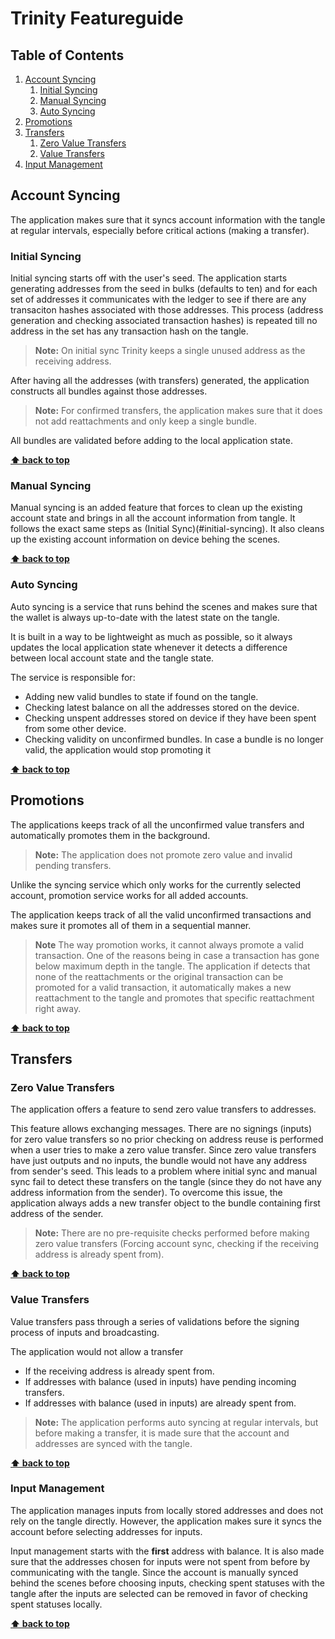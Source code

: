 # Trinity Featureguide

## Table of Contents

  1. [Account Syncing](#account-syncing)
      1. [Initial Syncing](#initial-syncing)
      1. [Manual Syncing](#manual-syncing)
      1. [Auto Syncing](#auto-syncing)
  1. [Promotions](#promotions)
  1. [Transfers](#transfers)
      1. [Zero Value Transfers](#zero-value-transfers)
      1. [Value Transfers](#value-transfers)
  1. [Input Management](#input-management)

## Account Syncing

The application makes sure that it syncs account information with the tangle at regular intervals, especially before critical actions (making a transfer).

### Initial Syncing

Initial syncing starts off with the user's seed. The application starts generating addresses from the seed in bulks (defaults to ten) and for each set of addresses it communicates with the ledger
to see if there are any transaciton hashes associated with those addresses. This process (address generation and checking associated transaction hashes) is repeated till no address in the set has any transaction hash on the tangle.

> **Note:** On initial sync Trinity keeps a single unused address as the receiving address.

After having all the addresses (with transfers) generated, the application constructs all bundles against those addresses. 

> **Note:** For confirmed transfers, the application makes sure that it does not add reattachments and only keep a single bundle.
 
 All bundles are validated before adding to the local application state.

**[⬆ back to top](#table-of-contents)**

### Manual Syncing

Manual syncing is an added feature that forces to clean up the existing account state and brings in all the account information from tangle.
It follows the exact same steps as (Initial Sync)(#initial-syncing). It also cleans up the existing account information on device behing the scenes. 

**[⬆ back to top](#table-of-contents)**

### Auto Syncing

Auto syncing is a service that runs behind the scenes and makes sure that the wallet is always up-to-date with the latest state on the tangle.

It is built in a way to be lightweight as much as possible, so it always updates the local application state whenever it detects a difference between local account state and the tangle state.

The service is responsible for:

- Adding new valid bundles to state if found on the tangle.
- Checking latest balance on all the addresses stored on the device.
- Checking unspent addresses stored on device if they have been spent from some other device. 
- Checking validity on unconfirmed bundles. In case a bundle is no longer valid, the application would stop promoting it

**[⬆ back to top](#table-of-contents)**

## Promotions

The applications keeps track of all the unconfirmed value transfers and automatically promotes them in the background.

> **Note:** The application does not promote zero value and invalid pending transfers.

Unlike the syncing service which only works for the currently selected account, promotion service works for all added accounts.

The application keeps track of all the valid unconfirmed transactions and makes sure it promotes all of them in a sequential manner.

> **Note** The way promotion works, it cannot always promote a valid transaction. One of the reasons being in case a transaction has gone below maximum depth in the tangle. The application if detects that none of the reattachments or the original transaction can be promoted for a valid transaction, it automatically makes a new reattachment to the tangle and promotes that specific reattachment right away.

**[⬆ back to top](#table-of-contents)**

## Transfers

### Zero Value Transfers

The application offers a feature to send zero value transfers to addresses.

This feature allows exchanging messages. There are no signings (inputs) for zero value transfers so no prior checking on address reuse is performed when a user tries to make a zero value transfer.
Since zero value transfers have just outputs and no inputs, the bundle would not have any address from sender's seed. 
This leads to a problem where initial sync and manual sync fail to detect these transfers on the tangle (since they do not have any address information from the sender).
To overcome this issue, the application always adds a new transfer object to the bundle containing first address of the sender.    

> **Note:** There are no pre-requisite checks performed before making zero value transfers (Forcing account sync, checking if the receiving address is already spent from).

**[⬆ back to top](#table-of-contents)**

### Value Transfers

Value transfers pass through a series of validations before the signing process of inputs and broadcasting.

The application would not allow a transfer 
- If the receiving address is already spent from.
- If addresses with balance (used in inputs) have pending incoming transfers.
- If addresses with balance (used in inputs) are already spent from.

> **Note:** The application performs auto syncing at regular intervals, but before making a transfer, it is made sure that the account and addresses are synced with the tangle.


**[⬆ back to top](#table-of-contents)**

### Input Management

The application manages inputs from locally stored addresses and does not rely on the tangle directly.
However, the application makes sure it syncs the account before selecting addresses for inputs.

Input management starts with the **first** address with balance.
It is also made sure that the addresses chosen for inputs were not spent from before by communicating with the tangle.
Since the account is manually synced behind the scenes before choosing inputs, checking spent statuses with the tangle after the inputs are selected can be removed in favor of checking spent statuses locally. 

**[⬆ back to top](#table-of-contents)**
